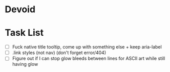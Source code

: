 # Devoid

# Task List

- [ ] Fuck native title tooltip, come up with something else + keep aria-label
- [ ] .link styles (not nav) (don't forget error/404)
- [ ] Figure out if I can stop glow bleeds between lines for ASCII art while still having glow
